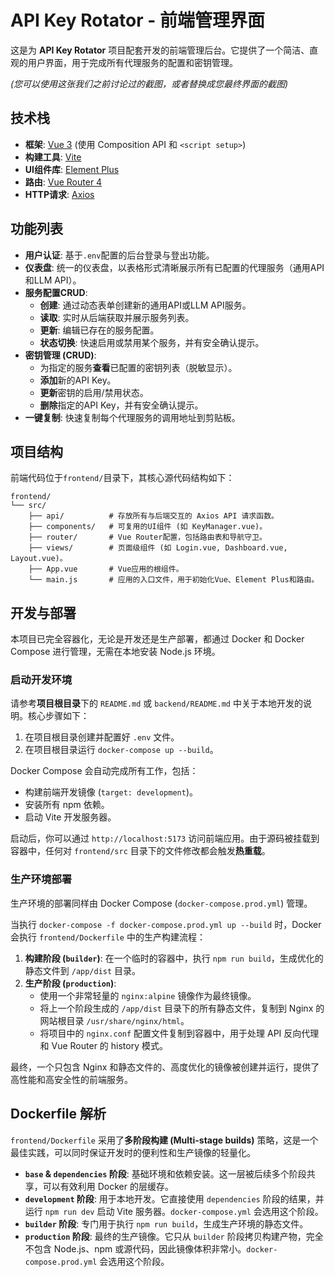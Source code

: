 # API Key Rotator - 前端管理界面

这是为 **API Key Rotator** 项目配套开发的前端管理后台。它提供了一个简洁、直观的用户界面，用于完成所有代理服务的配置和密钥管理。


*(您可以使用这张我们之前讨论过的截图，或者替换成您最终界面的截图)*

## 技术栈

*   **框架**: [Vue 3](https://vuejs.org/) (使用 Composition API 和 `<script setup>`)
*   **构建工具**: [Vite](https://vitejs.dev/)
*   **UI组件库**: [Element Plus](https://element-plus.org/)
*   **路由**: [Vue Router 4](https://router.vuejs.org/)
*   **HTTP请求**: [Axios](https://axios-http.com/)

## 功能列表

*   **用户认证**: 基于`.env`配置的后台登录与登出功能。
*   **仪表盘**: 统一的仪表盘，以表格形式清晰展示所有已配置的代理服务（通用API和LLM API）。
*   **服务配置CRUD**:
    *   **创建**: 通过动态表单创建新的通用API或LLM API服务。
    *   **读取**: 实时从后端获取并展示服务列表。
    *   **更新**: 编辑已存在的服务配置。
    *   **状态切换**: 快速启用或禁用某个服务，并有安全确认提示。
*   **密钥管理 (CRUD)**:
    *   为指定的服务**查看**已配置的密钥列表（脱敏显示）。
    *   **添加**新的API Key。
    *   **更新**密钥的启用/禁用状态。
    *   **删除**指定的API Key，并有安全确认提示。
*   **一键复制**: 快速复制每个代理服务的调用地址到剪贴板。

## 项目结构

前端代码位于`frontend/`目录下，其核心源代码结构如下：

```
frontend/
└── src/
    ├── api/          # 存放所有与后端交互的 Axios API 请求函数。
    ├── components/   # 可复用的UI组件 (如 KeyManager.vue)。
    ├── router/       # Vue Router配置，包括路由表和导航守卫。
    ├── views/        # 页面级组件 (如 Login.vue, Dashboard.vue, Layout.vue)。
    ├── App.vue       # Vue应用的根组件。
    └── main.js       # 应用的入口文件，用于初始化Vue、Element Plus和路由。
```

## 开发与部署

本项目已完全容器化，无论是开发还是生产部署，都通过 Docker 和 Docker Compose 进行管理，无需在本地安装 Node.js 环境。

### 启动开发环境

请参考**项目根目录**下的 `README.md` 或 `backend/README.md` 中关于本地开发的说明。核心步骤如下：

1.  在项目根目录创建并配置好 `.env` 文件。
2.  在项目根目录运行 `docker-compose up --build`。

Docker Compose 会自动完成所有工作，包括：
*   构建前端开发镜像 (`target: development`)。
*   安装所有 npm 依赖。
*   启动 Vite 开发服务器。

启动后，你可以通过 `http://localhost:5173` 访问前端应用。由于源码被挂载到容器中，任何对 `frontend/src` 目录下的文件修改都会触发**热重载**。

### 生产环境部署

生产环境的部署同样由 Docker Compose (`docker-compose.prod.yml`) 管理。

当执行 `docker-compose -f docker-compose.prod.yml up --build` 时，Docker 会执行 `frontend/Dockerfile` 中的生产构建流程：
1.  **构建阶段 (`builder`)**: 在一个临时的容器中，执行 `npm run build`，生成优化的静态文件到 `/app/dist` 目录。
2.  **生产阶段 (`production`)**:
    *   使用一个非常轻量的 `nginx:alpine` 镜像作为最终镜像。
    *   将上一个阶段生成的 `/app/dist` 目录下的所有静态文件，复制到 Nginx 的网站根目录 `/usr/share/nginx/html`。
    *   将项目中的 `nginx.conf` 配置文件复制到容器中，用于处理 API 反向代理和 Vue Router 的 history 模式。

最终，一个只包含 Nginx 和静态文件的、高度优化的镜像被创建并运行，提供了高性能和高安全性的前端服务。

## Dockerfile 解析

`frontend/Dockerfile` 采用了**多阶段构建 (Multi-stage builds)** 策略，这是一个最佳实践，可以同时保证开发时的便利性和生产镜像的轻量化。

*   **`base` & `dependencies` 阶段**: 基础环境和依赖安装。这一层被后续多个阶段共享，可以有效利用 Docker 的层缓存。
*   **`development` 阶段**: 用于本地开发。它直接使用 `dependencies` 阶段的结果，并运行 `npm run dev` 启动 Vite 服务器。`docker-compose.yml` 会选用这个阶段。
*   **`builder` 阶段**: 专门用于执行 `npm run build`，生成生产环境的静态文件。
*   **`production` 阶段**: 最终的生产镜像。它只从 `builder` 阶段拷贝构建产物，完全不包含 Node.js、npm 或源代码，因此镜像体积非常小。`docker-compose.prod.yml` 会选用这个阶段。